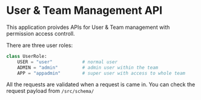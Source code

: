 # User & Team Management API

This application proivdes APIs for User & Team management with permission access controll.

There are three user roles:

```python
class UserRole:
    USER = "user"           # normal user
    ADMIN = "admin"         # admin user within the team
    APP = "appadmin"        # super user with access to whole team
```

All the requests are validated when a request is came in. You can check the request payload from `/src/schema/`

